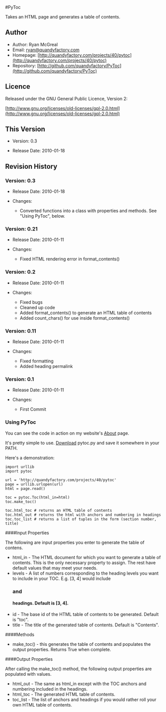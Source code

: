 #PyToc

Takes an HTML page and generates a table of contents.

## Author

* Author: Ryan McGreal
* Email: [ryan@quandyfactory.com](mailto:ryan@quandyfactory.com)
* Homepage: [http://quandyfactory.com/projects/40/pytoc](http://quandyfactory.com/projects/40/pytoc)
* Repository: [http://github.com/quandyfactory/PyToc](http://github.com/quandyfactory/PyToc)

## Licence

Released under the GNU General Public Licence, Version 2:

[http://www.gnu.org/licenses/old-licenses/gpl-2.0.html](http://www.gnu.org/licenses/old-licenses/gpl-2.0.html)

## This Version

* Version: 0.3

* Release Date: 2010-01-18

## Revision History

### Version: 0.3

* Release Date: 2010-01-18

* Changes:

    * Converted functions into a class with properties and methods. See "Using PyToc", below.

### Version: 0.21

* Release Date: 2010-01-11

* Changes:

    * Fixed HTML rendering error in format_contents()
    
### Version: 0.2

* Release Date: 2010-01-11

* Changes:

    * Fixed bugs
    * Cleaned up code
    * Added format_contents() to generate an HTML table of contents
    * Added count_chars() for use inside format_contents()
    
### Version: 0.11

* Release Date: 2010-01-11

* Changes:

    * Fixed formatting
    * Added heading permalink
        
### Version: 0.1

* Release Date: 2010-01-11

* Changes:

    * First Commit
    
### Using PyToc
    
You can see the code in action on my website's [About](http://quandyfactory.com/about/) page.

It's pretty simple to use. [Download](http://github.com/quandyfactory/PyToc) pytoc.py and save it somewhere in your PATH. 

Here's a demonstration:

    import urllib
    import pytoc
    
    url = 'http://quandyfactory.com/projects/40/pytoc'
    page = urllib.urlopen(url)
    html = page.read()

    toc = pytoc.Toc(html_in=html)
    toc.make_toc()
    
    toc.html_toc # returns an HTML table of contents
    toc.html_out # returns the html with anchors and numbering in headings
    toc.toc_list # returns a list of tuples in the form (section number, title)

####Input Properties

The following are input properties you enter to generate the table of contens.

* html_in - The HTML document for which you want to generate a table of contents.
    This is the only necessary property to assign. The rest have default values that may meet your needs.
* levels - A list of numbers corresponding to the heading levels you want to include in your TOC.
    E.g. [3, 4] would include <h3> and <h4> headings.
    Default is [3, 4].
* id - The base id of the HTML table of contents to be generated.
    Default is "toc".
* title - The title of the generated table of contents.
    Default is "Contents".

####Methods

* make_toc() - this generates the table of contents and populates the output properties. 
    Returns True when complete.

####Output Properties

After calling the make_toc() method, the following output properties are populated with values.

* html_out - The same as html_in except with the TOC anchors and numbering included in the headings.
* html_toc - The generated HTML table of contents.
* toc_list - The list of anchors and headings if you would rather roll your own HTML table of contents.    
